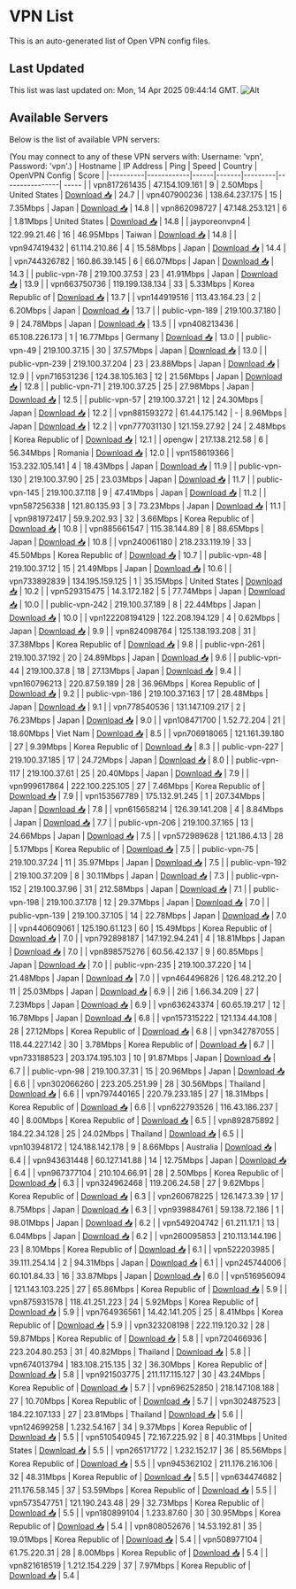 # VPN List

This is an auto-generated list of Open VPN config files.

## Last Updated

This list was last updated on: Mon, 14 Apr 2025 09:44:14 GMT.
![Alt](https://repobeats.axiom.co/api/embed/186b98318ef1479477931607c1ad7d823f12451f.svg "Repobeats analytics image")

## Available Servers

Below is the list of available VPN servers:

(You may connect to any of these VPN servers with: Username: 'vpn', Password: 'vpn'.)
| Hostname | IP Address | Ping | Speed | Country | OpenVPN Config | Score |
|----------|------------|------|-------|---------|----------------| ----- |
| vpn817261435 | 47.154.109.161 | 9 | 2.50Mbps | United States | [Download 📥](./configs/server_0_US.ovpn) | 24.7 |
| vpn407900236 | 138.64.237.175 | 15 | 7.35Mbps | Japan | [Download 📥](./configs/server_1_JP.ovpn) | 14.8 |
| vpn862098727 | 47.148.253.121 | 6 | 1.81Mbps | United States | [Download 📥](./configs/server_2_US.ovpn) | 14.8 |
| jayporeonvpn4 | 122.99.21.46 | 16 | 46.95Mbps | Taiwan | [Download 📥](./configs/server_3_TW.ovpn) | 14.8 |
| vpn947419432 | 61.114.210.86 | 4 | 15.58Mbps | Japan | [Download 📥](./configs/server_4_JP.ovpn) | 14.4 |
| vpn744326782 | 160.86.39.145 | 6 | 66.07Mbps | Japan | [Download 📥](./configs/server_5_JP.ovpn) | 14.3 |
| public-vpn-78 | 219.100.37.53 | 23 | 41.91Mbps | Japan | [Download 📥](./configs/server_6_JP.ovpn) | 13.9 |
| vpn663750736 | 119.199.138.134 | 33 | 5.33Mbps | Korea Republic of | [Download 📥](./configs/server_7_KR.ovpn) | 13.7 |
| vpn144919516 | 113.43.164.23 | 2 | 6.20Mbps | Japan | [Download 📥](./configs/server_8_JP.ovpn) | 13.7 |
| public-vpn-189 | 219.100.37.180 | 9 | 24.78Mbps | Japan | [Download 📥](./configs/server_9_JP.ovpn) | 13.5 |
| vpn408213436 | 65.108.226.173 | 1 | 16.77Mbps | Germany | [Download 📥](./configs/server_10_DE.ovpn) | 13.0 |
| public-vpn-49 | 219.100.37.15 | 30 | 37.57Mbps | Japan | [Download 📥](./configs/server_11_JP.ovpn) | 13.0 |
| public-vpn-239 | 219.100.37.204 | 23 | 23.88Mbps | Japan | [Download 📥](./configs/server_12_JP.ovpn) | 12.9 |
| vpn716531236 | 124.38.105.163 | 12 | 21.56Mbps | Japan | [Download 📥](./configs/server_13_JP.ovpn) | 12.8 |
| public-vpn-71 | 219.100.37.25 | 25 | 27.98Mbps | Japan | [Download 📥](./configs/server_14_JP.ovpn) | 12.5 |
| public-vpn-57 | 219.100.37.21 | 12 | 24.30Mbps | Japan | [Download 📥](./configs/server_15_JP.ovpn) | 12.2 |
| vpn881593272 | 61.44.175.142 | - | 8.96Mbps | Japan | [Download 📥](./configs/server_16_JP.ovpn) | 12.2 |
| vpn777031130 | 121.159.27.92 | 24 | 2.48Mbps | Korea Republic of | [Download 📥](./configs/server_17_KR.ovpn) | 12.1 |
| opengw | 217.138.212.58 | 6 | 56.34Mbps | Romania | [Download 📥](./configs/server_18_RO.ovpn) | 12.0 |
| vpn158619366 | 153.232.105.141 | 4 | 18.43Mbps | Japan | [Download 📥](./configs/server_19_JP.ovpn) | 11.9 |
| public-vpn-130 | 219.100.37.90 | 25 | 23.03Mbps | Japan | [Download 📥](./configs/server_20_JP.ovpn) | 11.7 |
| public-vpn-145 | 219.100.37.118 | 9 | 47.41Mbps | Japan | [Download 📥](./configs/server_21_JP.ovpn) | 11.2 |
| vpn587256338 | 121.80.135.93 | 3 | 73.23Mbps | Japan | [Download 📥](./configs/server_22_JP.ovpn) | 11.1 |
| vpn981972417 | 59.9.202.93 | 32 | 3.66Mbps | Korea Republic of | [Download 📥](./configs/server_23_KR.ovpn) | 10.8 |
| vpn885661547 | 115.38.144.89 | 8 | 88.65Mbps | Japan | [Download 📥](./configs/server_24_JP.ovpn) | 10.8 |
| vpn240061180 | 218.233.119.19 | 33 | 45.50Mbps | Korea Republic of | [Download 📥](./configs/server_25_KR.ovpn) | 10.7 |
| public-vpn-48 | 219.100.37.12 | 15 | 21.49Mbps | Japan | [Download 📥](./configs/server_26_JP.ovpn) | 10.6 |
| vpn733892839 | 134.195.159.125 | 1 | 35.15Mbps | United States | [Download 📥](./configs/server_27_US.ovpn) | 10.2 |
| vpn529315475 | 14.3.172.182 | 5 | 77.74Mbps | Japan | [Download 📥](./configs/server_28_JP.ovpn) | 10.0 |
| public-vpn-242 | 219.100.37.189 | 8 | 22.44Mbps | Japan | [Download 📥](./configs/server_29_JP.ovpn) | 10.0 |
| vpn122208194129 | 122.208.194.129 | 4 | 0.62Mbps | Japan | [Download 📥](./configs/server_30_JP.ovpn) | 9.9 |
| vpn824098764 | 125.138.193.208 | 31 | 37.38Mbps | Korea Republic of | [Download 📥](./configs/server_31_KR.ovpn) | 9.8 |
| public-vpn-261 | 219.100.37.192 | 20 | 24.89Mbps | Japan | [Download 📥](./configs/server_32_JP.ovpn) | 9.6 |
| public-vpn-44 | 219.100.37.8 | 18 | 27.13Mbps | Japan | [Download 📥](./configs/server_33_JP.ovpn) | 9.4 |
| vpn160796213 | 220.87.59.189 | 28 | 36.96Mbps | Korea Republic of | [Download 📥](./configs/server_34_KR.ovpn) | 9.2 |
| public-vpn-186 | 219.100.37.163 | 17 | 28.48Mbps | Japan | [Download 📥](./configs/server_35_JP.ovpn) | 9.1 |
| vpn778540536 | 131.147.109.217 | 2 | 76.23Mbps | Japan | [Download 📥](./configs/server_36_JP.ovpn) | 9.0 |
| vpn108471700 | 1.52.72.204 | 21 | 18.60Mbps | Viet Nam | [Download 📥](./configs/server_37_VN.ovpn) | 8.5 |
| vpn706918065 | 121.161.39.180 | 27 | 9.39Mbps | Korea Republic of | [Download 📥](./configs/server_38_KR.ovpn) | 8.3 |
| public-vpn-227 | 219.100.37.185 | 17 | 24.72Mbps | Japan | [Download 📥](./configs/server_39_JP.ovpn) | 8.0 |
| public-vpn-117 | 219.100.37.61 | 25 | 20.40Mbps | Japan | [Download 📥](./configs/server_40_JP.ovpn) | 7.9 |
| vpn999617864 | 222.100.225.105 | 27 | 7.46Mbps | Korea Republic of | [Download 📥](./configs/server_41_KR.ovpn) | 7.9 |
| vpn153567789 | 175.132.91.245 | 1 | 207.34Mbps | Japan | [Download 📥](./configs/server_42_JP.ovpn) | 7.8 |
| vpn615658214 | 126.39.141.208 | 4 | 8.84Mbps | Japan | [Download 📥](./configs/server_43_JP.ovpn) | 7.7 |
| public-vpn-206 | 219.100.37.165 | 13 | 24.66Mbps | Japan | [Download 📥](./configs/server_44_JP.ovpn) | 7.5 |
| vpn572989628 | 121.186.4.13 | 28 | 5.17Mbps | Korea Republic of | [Download 📥](./configs/server_45_KR.ovpn) | 7.5 |
| public-vpn-75 | 219.100.37.24 | 11 | 35.97Mbps | Japan | [Download 📥](./configs/server_46_JP.ovpn) | 7.5 |
| public-vpn-192 | 219.100.37.209 | 8 | 30.11Mbps | Japan | [Download 📥](./configs/server_47_JP.ovpn) | 7.3 |
| public-vpn-152 | 219.100.37.96 | 31 | 212.58Mbps | Japan | [Download 📥](./configs/server_48_JP.ovpn) | 7.1 |
| public-vpn-198 | 219.100.37.178 | 12 | 29.37Mbps | Japan | [Download 📥](./configs/server_49_JP.ovpn) | 7.0 |
| public-vpn-139 | 219.100.37.105 | 14 | 22.78Mbps | Japan | [Download 📥](./configs/server_50_JP.ovpn) | 7.0 |
| vpn440609061 | 125.190.61.123 | 60 | 15.49Mbps | Korea Republic of | [Download 📥](./configs/server_51_KR.ovpn) | 7.0 |
| vpn792898187 | 147.192.94.241 | 4 | 18.81Mbps | Japan | [Download 📥](./configs/server_52_JP.ovpn) | 7.0 |
| vpn898575276 | 60.56.42.137 | 9 | 60.85Mbps | Japan | [Download 📥](./configs/server_53_JP.ovpn) | 7.0 |
| public-vpn-235 | 219.100.37.220 | 14 | 21.48Mbps | Japan | [Download 📥](./configs/server_54_JP.ovpn) | 7.0 |
| vpn464496826 | 126.48.212.20 | 11 | 25.03Mbps | Japan | [Download 📥](./configs/server_55_JP.ovpn) | 6.9 |
| 2i6 | 1.66.34.209 | 27 | 7.23Mbps | Japan | [Download 📥](./configs/server_56_JP.ovpn) | 6.9 |
| vpn636243374 | 60.65.19.217 | 12 | 16.78Mbps | Japan | [Download 📥](./configs/server_57_JP.ovpn) | 6.8 |
| vpn157315222 | 121.134.44.108 | 28 | 27.12Mbps | Korea Republic of | [Download 📥](./configs/server_58_KR.ovpn) | 6.8 |
| vpn342787055 | 118.44.227.142 | 30 | 3.78Mbps | Korea Republic of | [Download 📥](./configs/server_59_KR.ovpn) | 6.7 |
| vpn733188523 | 203.174.195.103 | 10 | 91.87Mbps | Japan | [Download 📥](./configs/server_60_JP.ovpn) | 6.7 |
| public-vpn-98 | 219.100.37.31 | 15 | 20.96Mbps | Japan | [Download 📥](./configs/server_61_JP.ovpn) | 6.6 |
| vpn302066260 | 223.205.251.99 | 28 | 30.56Mbps | Thailand | [Download 📥](./configs/server_62_TH.ovpn) | 6.6 |
| vpn797440165 | 220.79.233.185 | 27 | 18.31Mbps | Korea Republic of | [Download 📥](./configs/server_63_KR.ovpn) | 6.6 |
| vpn622793526 | 116.43.186.237 | 40 | 8.00Mbps | Korea Republic of | [Download 📥](./configs/server_64_KR.ovpn) | 6.5 |
| vpn892875892 | 184.22.34.128 | 25 | 24.02Mbps | Thailand | [Download 📥](./configs/server_65_TH.ovpn) | 6.5 |
| vpn103948172 | 124.188.142.178 | 9 | 8.66Mbps | Australia | [Download 📥](./configs/server_66_AU.ovpn) | 6.4 |
| vpn943631448 | 60.127.141.88 | 14 | 12.75Mbps | Japan | [Download 📥](./configs/server_67_JP.ovpn) | 6.4 |
| vpn967377104 | 210.104.66.91 | 28 | 2.50Mbps | Korea Republic of | [Download 📥](./configs/server_68_KR.ovpn) | 6.3 |
| vpn324962468 | 119.206.24.58 | 27 | 9.62Mbps | Korea Republic of | [Download 📥](./configs/server_69_KR.ovpn) | 6.3 |
| vpn260678225 | 126.147.3.39 | 17 | 8.75Mbps | Japan | [Download 📥](./configs/server_70_JP.ovpn) | 6.3 |
| vpn939884761 | 59.138.72.186 | 1 | 98.01Mbps | Japan | [Download 📥](./configs/server_71_JP.ovpn) | 6.2 |
| vpn549204742 | 61.211.17.1 | 13 | 6.04Mbps | Japan | [Download 📥](./configs/server_72_JP.ovpn) | 6.2 |
| vpn260095853 | 210.113.144.196 | 23 | 8.10Mbps | Korea Republic of | [Download 📥](./configs/server_73_KR.ovpn) | 6.1 |
| vpn522203985 | 39.111.254.14 | 2 | 94.31Mbps | Japan | [Download 📥](./configs/server_74_JP.ovpn) | 6.1 |
| vpn245744006 | 60.101.84.33 | 16 | 33.87Mbps | Japan | [Download 📥](./configs/server_75_JP.ovpn) | 6.0 |
| vpn516956094 | 121.143.103.225 | 27 | 65.86Mbps | Korea Republic of | [Download 📥](./configs/server_76_KR.ovpn) | 5.9 |
| vpn875931578 | 118.41.251.223 | 24 | 5.92Mbps | Korea Republic of | [Download 📥](./configs/server_77_KR.ovpn) | 5.9 |
| vpn764936561 | 14.42.141.205 | 25 | 8.41Mbps | Korea Republic of | [Download 📥](./configs/server_78_KR.ovpn) | 5.9 |
| vpn323208198 | 222.119.120.32 | 28 | 59.87Mbps | Korea Republic of | [Download 📥](./configs/server_79_KR.ovpn) | 5.8 |
| vpn720466936 | 223.204.80.253 | 31 | 40.82Mbps | Thailand | [Download 📥](./configs/server_80_TH.ovpn) | 5.8 |
| vpn674013794 | 183.108.215.135 | 32 | 36.30Mbps | Korea Republic of | [Download 📥](./configs/server_81_KR.ovpn) | 5.8 |
| vpn921503775 | 211.117.115.127 | 30 | 43.24Mbps | Korea Republic of | [Download 📥](./configs/server_82_KR.ovpn) | 5.7 |
| vpn696252850 | 218.147.108.188 | 27 | 10.70Mbps | Korea Republic of | [Download 📥](./configs/server_83_KR.ovpn) | 5.7 |
| vpn302487523 | 184.22.107.133 | 27 | 23.81Mbps | Thailand | [Download 📥](./configs/server_84_TH.ovpn) | 5.6 |
| vpn124699258 | 1.232.54.167 | 34 | 9.37Mbps | Korea Republic of | [Download 📥](./configs/server_85_KR.ovpn) | 5.5 |
| vpn510540945 | 72.167.225.92 | 8 | 40.31Mbps | United States | [Download 📥](./configs/server_86_US.ovpn) | 5.5 |
| vpn265171772 | 1.232.152.17 | 36 | 85.56Mbps | Korea Republic of | [Download 📥](./configs/server_87_KR.ovpn) | 5.5 |
| vpn945362102 | 211.176.216.106 | 32 | 48.31Mbps | Korea Republic of | [Download 📥](./configs/server_88_KR.ovpn) | 5.5 |
| vpn634474682 | 211.176.58.145 | 37 | 53.59Mbps | Korea Republic of | [Download 📥](./configs/server_89_KR.ovpn) | 5.5 |
| vpn573547751 | 121.190.243.48 | 29 | 32.73Mbps | Korea Republic of | [Download 📥](./configs/server_90_KR.ovpn) | 5.5 |
| vpn180899104 | 1.233.87.60 | 30 | 30.95Mbps | Korea Republic of | [Download 📥](./configs/server_91_KR.ovpn) | 5.4 |
| vpn808052676 | 14.53.192.81 | 35 | 19.01Mbps | Korea Republic of | [Download 📥](./configs/server_92_KR.ovpn) | 5.4 |
| vpn508977104 | 61.75.220.31 | 28 | 8.00Mbps | Korea Republic of | [Download 📥](./configs/server_93_KR.ovpn) | 5.4 |
| vpn821618519 | 1.212.154.229 | 37 | 7.97Mbps | Korea Republic of | [Download 📥](./configs/server_94_KR.ovpn) | 5.4 |
